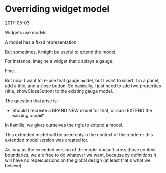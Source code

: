 Overriding widget model
============================
2017-05-03






Widgets use models.

A model has a fixed representation.

But sometimes, it might be useful to extend the model.


For instance, imagine a widget that displays a gauge.

Fine.

But now, I want to re-use that gauge model, but I want to insert it in a panel, add a title, and a close button.
So basically, I just need to add two properties (title, showCloseButton) to the existing gauge model.

The question that arise is:

- Should I recreate a BRAND NEW model for that, or can I EXTEND the existing model?


In kamille, we gives ourselves the right to extend a model.

This extended model will be used only in the context of the renderer this extended model version was created for.

As long as the extended version of the model doesn't cross those context boundaries, we are free to do whatever we want,
because by definitions it will have no repercussions on the global design (at least that's what we believe).




